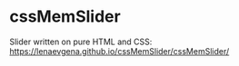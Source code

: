 # cssMemSlider

Slider written on pure HTML and CSS: https://lenaevgena.github.io/cssMemSlider/cssMemSlider/
